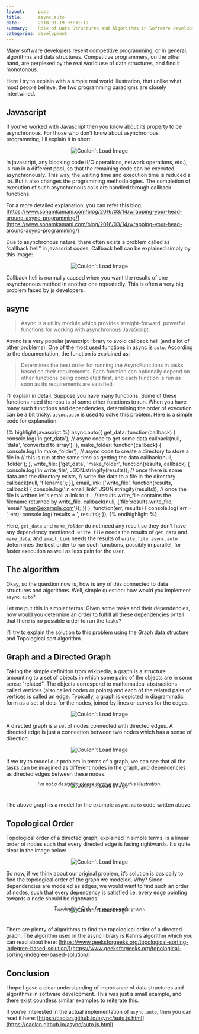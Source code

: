```yaml
---
layout:     post
title:      async.auto
date:       2018-01-19 03:31:19
summary:    Role of Data Structures and Algorithms in Software Development.
categories: development
---
```


Many software developers resent competitive programming, or in general, algorithms and data structures. Competitive programmers, on the other hand, are perplexed by the real world use of data structures, and find it monotonous.

Here I try to explain with a simple real world illustration, that unlike what most people believe, the two programming paradigms are closely intertwined.

## Javascript

If you’ve worked with Javascript then you know about its property to be asynchronous. For those who don’t know about asynchronous programming, I’ll explain it in short.

<center><img src="{{ site.baseurl }}/images/js-async.png" alt="Couldn't Load Image" /></center>

In javascript, any blocking code (I/O operations, network operations, etc.), is run in a different pool, so that the remaining code can be executed asynchronously. This way, the waiting time and execution time is reduced a lot. But it also changes the programming methodologies. The completion of execution of such asynchronous calls are handled through callback functions.

For a more detailed explanation, you can refer this blog: [https://www.sohamkamani.com/blog/2016/03/14/wrapping-your-head-around-async-programming/](https://www.sohamkamani.com/blog/2016/03/14/wrapping-your-head-around-async-programming/)


Due to asynchronous nature, there often exists a problem called as “callback hell” in javascript codes. Callback hell can be explained simply by this image:

<center><img src="{{ site.baseurl }}/images/callback-hell.jpg" alt="Couldn't Load Image" /></center>

Callback hell is normally caused when you want the results of one asynchronous method in another one repeatedly. This is often a very big problem faced by js developers.

## async

> Async is a utility module which provides straight-forward, powerful functions for working with asynchronous JavaScript.

Async is a very popular javascript library to avoid callback hell (and a lot of other problems). One of the most used functions in async is `auto`. According to the documentation, the function is explained as:

> Determines the best order for running the AsyncFunctions in tasks, based on their requirements. Each function can optionally depend on other functions being completed first, and each function is run as soon as its requirements are satisfied.

I’ll explain in detail. Suppose you have many functions. Some of these functions need the results of some other functions to run. When you have many such functions and dependencies, determining the order of execution can be a bit tricky. `async.auto` is used to solve this problem. Here is a simple code for explanation:

{% highlight javascript %}
async.auto({
    get_data: function(callback) {
        console.log('in get_data');
        // async code to get some data
        callback(null, 'data', 'converted to array');
    },
    make_folder: function(callback) {
        console.log('in make_folder');
        // async code to create a directory to store a file in
        // this is run at the same time as getting the data
        callback(null, 'folder');
    },
    write_file: ['get_data', 'make_folder', function(results, callback) {
        console.log('in write_file', JSON.stringify(results));
        // once there is some data and the directory exists,
        // write the data to a file in the directory
        callback(null, 'filename');
    }],
    email_link: ['write_file', function(results, callback) {
        console.log('in email_link', JSON.stringify(results));
        // once the file is written let's email a link to it...
        // results.write_file contains the filename returned by write_file.
        callback(null, {'file':results.write_file, 'email':'user@example.com'});
    }]
}, function(err, results) {
    console.log('err = ', err);
    console.log('results = ', results);
});
{% endhighlight %}

Here, `get_data` and `make_folder` do not need any result so they don’t have any dependency mentioned. `write_file` needs the results of `get_data` and `make_data`, and `email_link` needs the results of `write_file`. `async.auto` determines the best order to run such functions, possibly in parallel, for faster execution as well as less pain for the user.

## The algorithm

Okay, so the question now is, how is any of this connected to data structures and algorithms. Well, simple question: how would you implement `async.auto`?

Let me put this in simpler terms: Given some tasks and their dependencies, how would you determine an order to fulfill all these dependencies _or_ tell that there is no possible order to run the tasks?

I’ll try to explain the solution to this problem using the Graph data structure and Topological sort algorithm.

## Graph and a Directed Graph

Taking the simple definition from wikipedia, a graph is a structure amounting to a set of objects in which some pairs of the objects are in some sense "related". The objects correspond to mathematical abstractions called vertices (also called nodes or points) and each of the related pairs of vertices is called an edge. Typically, a graph is depicted in diagrammatic form as a set of dots for the nodes, joined by lines or curves for the edges.

<center><img src="{{ site.baseurl }}/images/graph.png" alt="Couldn't Load Image" /></center>

A directed graph is a set of nodes connected with directed edges. A directed edge is just a connection between two nodes which has a sense of direction.

<center><img src="{{ site.baseurl }}/images/directed-graph.png" alt="Couldn't Load Image" /></center>

If we try to model our problem in terms of a graph, we can see that all the tasks can be imagined as different nodes in the graph, and dependencies as directed edges between these nodes.

<center><img src="{{ site.baseurl }}/images/example-graph.png" alt="Couldn't Load Image" /></center>
<center style="font-size: 0.9em; margin-bottom: 40px; margin-top: -20px;"><i>I'm not a designer, please forgive me for this illustration.</i></center>

The above graph is a model for the example `async.auto` code written above.

## Topological Order

Topological order of a directed graph, explained in simple terms, is a linear order of nodes such that every directed edge is facing rightwards. It’s quite clear in the image below.

<center><img src="{{ site.baseurl }}/images/topological.png" alt="Couldn't Load Image" /></center>

So now, if we think about our original problem, it’s solution is basically to find the topological order of the graph we modeled.
Why? Since dependencies are modeled as edges, we would want to find such an order of nodes, such that every dependency is satisfied i.e. every edge pointing towards a node should be rightwards.

<center><img src="{{ site.baseurl }}/images/example-topological.png" alt="Couldn't Load Image" /></center>
<center style="font-size: 0.9em; margin-bottom: 40px; margin-top: -20px;"><i>Topological Order for our example graph.</i></center>

There are plenty of algorithms to find the topological order of a directed graph. The algorithm used in the async library is Kahn’s algorithm which you can read about here: [https://www.geeksforgeeks.org/topological-sorting-indegree-based-solution/](https://www.geeksforgeeks.org/topological-sorting-indegree-based-solution/)

## Conclusion

I hope I gave a clear understanding of importance of data structures and algorithms in software development. This was just a small example, and there exist countless similar examples to reiterate this.

If you’re interested in the actual implementation of `async.auto`, then you can read it here: [https://caolan.github.io/async/auto.js.html](https://caolan.github.io/async/auto.js.html)
